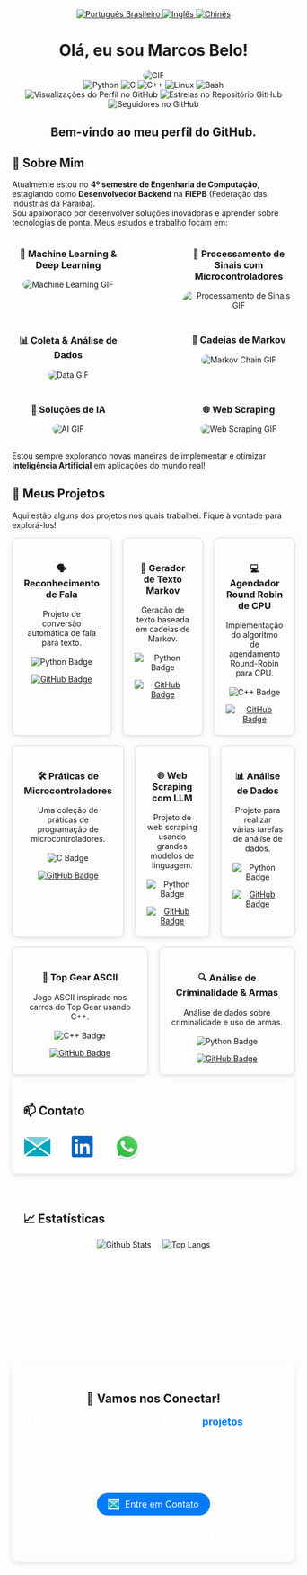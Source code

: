 <div align="center">
  <a href="https://github.com/marcovins/marcovins/blob/main/README-PT.md">
    <img src="https://www.svgrepo.com/show/405433/flag-for-flag-brazil.svg" alt="Português Brasileiro" width="50" height="50">
  </a>
  <a href="https://github.com/marcovins/marcovins/blob/main/README.md">
    <img src="https://www.svgrepo.com/show/405645/flag-for-flag-united-states.svg" alt="Inglês" width="50" height="50">
  </a>
  <a href="https://github.com/marcovins/marcovins/blob/main/README-CH.md">
    <img src="https://www.svgrepo.com/show/405448/flag-for-flag-china.svg" alt="Chinês" width="50" height="50">
  </a>
</div>

<div align="center">
  <h1>Olá, eu sou Marcos Belo!</h1>
  <img src="https://media2.giphy.com/media/v1.Y2lkPTc5MGI3NjExZWw4MWtsNnFxM2ZrM3RmY20wOGc5dzQ5ZGJoc3ExMGJkYWU4azM4dCZlcD12MV9pbnRlcm5hbF9naWZfYnlfaWQmY3Q9Zw/bJ4TVNYNUympPgcpem/giphy.gif" alt="GIF" style="border-radius: 20px;">
</div>

<div align="center">
  <img src="https://img.shields.io/badge/Python-3776AB?style=round-the-badge&logo=python&logoColor=white" alt="Python">
  <img src="https://img.shields.io/badge/C-00599C?style=round-the-badge&logo=c&logoColor=white" alt="C">
  <img src="https://img.shields.io/badge/C++-00599C?style=round-the-badge&logo=c%2B%2B&logoColor=white" alt="C++">
  <img src="https://img.shields.io/badge/Linux-FCC624?style=round-the-badge&logo=linux&logoColor=black" alt="Linux">
  <img src="https://img.shields.io/badge/Bash-4EAA25?style=round-the-badge&logo=gnu-bash&logoColor=white" alt="Bash">
</div>

<div align="center">
  <img src="https://komarev.com/ghpvc/?username=marcovins&color=blue&style=round-the-badge" alt="Visualizações do Perfil no GitHub">
  <img src="https://img.shields.io/github/stars/marcovins?style=round-the-badge" alt="Estrelas no Repositório GitHub">
  <img src="https://img.shields.io/github/followers/marcovins?style=round-the-badge" alt="Seguidores no GitHub">
</div>

<div align="center">
  <h2>Bem-vindo ao meu perfil do GitHub.</h2>
</div>

## 🚀 Sobre Mim

Atualmente estou no **4º semestre de Engenharia de Computação**, estagiando como **Desenvolvedor Backend** na **FIEPB** (Federação das Indústrias da Paraíba).  
Sou apaixonado por desenvolver soluções inovadoras e aprender sobre tecnologias de ponta. Meus estudos e trabalho focam em:

<div style="display: flex; justify-content: space-between; align-items: flex-start; flex-wrap: wrap; gap: 20px;">
  <div style="text-align: center; width: 200px;">
    <h3>🧠 Machine Learning & Deep Learning</h3>
    <img src="https://media2.giphy.com/media/v1.Y2lkPTc5MGI3NjExbmw0Z2NkMXFiNDdweGU3ZjA2NzRwcG13dG5nc2w3cDhleXg5aHBvdSZlcD12MV9pbnRlcm5hbF9naWZfYnlfaWQmY3Q9Zw/PjJ1cLHqLEveXysGDB/giphy.gif" alt="Machine Learning GIF" style="width: 200px; height: 200px; object-fit: cover; border-radius: 50px">
  </div>
  <div style="text-align: center; width: 200px;">
    <h3>🔧 Processamento de Sinais com Microcontroladores</h3>
    <img src="https://media4.giphy.com/media/v1.Y2lkPTc5MGI3NjExYWN0MTBwMmFpeGl2cjJmZ2VwZnQweDFleWtyNmkwOHVmeHRxNG4zdSZlcD12MV9pbnRlcm5hbF9naWZfYnlfaWQmY3Q9Zw/X0iqiPHFdrEctzDKMU/giphy.gif" alt="Processamento de Sinais GIF" style="width: 200px; height: 200px; object-fit: cover; border-radius: 50px">
  </div>
  <div style="text-align: center; width: 200px;">
    <h3>📊 Coleta & Análise de Dados</h3>
    <img src="https://media3.giphy.com/media/v1.Y2lkPTc5MGI3NjExdW5zcDUyNG1iZmU1d253aDJ2MDBiaDE5ODUya3E1NGh1ajRlNHprbSZlcD12MV9pbnRlcm5hbF9naWZfYnlfaWQmY3Q9Zw/dtB7kgF86VwZWY5Iee/giphy.gif" alt="Data GIF" style="width: 200px; height: 200px; object-fit: cover; border-radius: 50px">
  </div>
  <div style="text-align: center; width: 200px;">
    <h3>🧩 Cadeias de Markov</h3>
    <img src="https://media1.tenor.com/m/mskx_ROTkMAAAAAd/markov-chain-markovchain.gif" alt="Markov Chain GIF" style="width: 200px; height: 200px; object-fit: cover; border-radius: 50px">
  </div>
  <div style="text-align: center; width: 200px; border-radius: 50px">
    <h3>🤖 Soluções de IA</h3>
    <img src="https://media1.giphy.com/media/v1.Y2lkPTc5MGI3NjExYndwOHVtZTNxdzVvNW0zejh5dTZ0cjh0N3B4NG9qZGpiODlpYXRvOCZlcD12MV9pbnRlcm5hbF9naWZfYnlfaWQmY3Q9Zw/zsqpYMxi6gRrUX2PCB/giphy.gif" alt="AI GIF" style="width: 200px; height: 200px; object-fit: cover; border-radius: 50px">
  </div>
  <div style="text-align: center; width: 200px;">
    <h3>🌐 Web Scraping</h3>
    <img src="https://media4.giphy.com/media/v1.Y2lkPTc5MGI3NjExd3V0NG82OWN5eGpxazVzbmQxMGU0aHpienRoOXl2YmF0enpyOXV4biZlcD12MV9pbnRlcm5hbF9naWZfYnlfaWQmY3Q9Zw/26tn33aiTi1jkl6H6/giphy.gif" alt="Web Scraping GIF" style="width: 200px; height: 200px; object-fit: cover; border-radius: 50px">
  </div>
</div>

<br>

Estou sempre explorando novas maneiras de implementar e otimizar **Inteligência Artificial** em 
aplicações do mundo real!

## 🚀 Meus Projetos

Aqui estão alguns dos projetos nos quais trabalhei. Fique à vontade para explorá-los!

<div align="center">
  <!-- Primeira linha: Reconhecimento de fala, Gerador de texto Markov, Agendador Round Robin de CPU -->
  <div style="display: flex; justify-content: center; gap: 20px;">
    <div style="width: 250px; text-align: center; border: 1px solid #ddd; padding: 20px; border-radius: 10px; box-shadow: 0 2px 10px rgba(0, 0, 0, 0.1);">
      <h3>🗣️ Reconhecimento de Fala</h3>
      <p>Projeto de conversão automática de fala para texto. <br><br><img src="https://img.shields.io/badge/python-3776AB?style=round-square&logo=python&logoColor=white" alt="Python Badge"></p>
      <a href="https://github.com/marcovins/speech-recognition" target="_blank">
        <img src="https://img.shields.io/badge/GitHub-Project-blue?style=round-square" alt="GitHub Badge">
      </a>
    </div>
    <div style="width: 250px; text-align: center; border: 1px solid #ddd; padding: 20px; border-radius: 10px; box-shadow: 0 2px 10px rgba(0, 0, 0, 0.1);">
      <h3>🔄 Gerador de Texto Markov</h3>
      <p>Geração de texto baseada em cadeias de Markov. <br><br><img src="https://img.shields.io/badge/python-3776AB?style=round-square&logo=python&logoColor=white" alt="Python Badge"></p>
      <a href="https://github.com/marcovins/markov-text-generator" target="_blank">
        <img src="https://img.shields.io/badge/GitHub-Project-blue?style=round-square" alt="GitHub Badge">
      </a>
    </div>
    <div style="width: 250px; text-align: center; border: 1px solid #ddd; padding: 20px; border-radius: 10px; box-shadow: 0 2px 10px rgba(0, 0, 0, 0.1);">
      <h3>💻 Agendador Round Robin de CPU</h3>
      <p>Implementação do algoritmo de agendamento Round-Robin para CPU. <br><br><img src="https://img.shields.io/badge/c++-00599C?style=round-square&logo=cplusplus&logoColor=white" alt="C++ Badge"></p>
      <a href="https://github.com/marcovins/round-robin-cpu-scheduler" target="_blank">
        <img src="https://img.shields.io/badge/GitHub-Project-blue?style=round-square" alt="GitHub Badge">
      </a>
    </div>
  </div>
  <br>
  <!-- Segunda linha: Práticas de Microcontroladores, Web Scraping LLM, Análise de Dados -->
  <div style="display: flex; justify-content: center; gap: 20px;">
    <div style="width: 250px; text-align: center; border: 1px solid #ddd; padding: 20px; border-radius: 10px; box-shadow: 0 2px 10px rgba(0, 0, 0, 0.1);">
      <h3>🛠️ Práticas de Microcontroladores</h3>
      <p>Uma coleção de práticas de programação de microcontroladores. <br><br><img src="https://img.shields.io/badge/-00599C?style=round-square&logo=c&logoColor=white" alt="C Badge"></p>
      <a href="https://github.com/marcovins/praticas-microcontroladores" target="_blank">
        <img src="https://img.shields.io/badge/GitHub-Project-blue?style=round-square" alt="GitHub Badge">
      </a>
    </div>
    <div style="width: 250px; text-align: center; border: 1px solid #ddd; padding: 20px; border-radius: 10px; box-shadow: 0 2px 10px rgba(0, 0, 0, 0.1);">
      <h3>🌐 Web Scraping com LLM</h3>
      <p>Projeto de web scraping usando grandes modelos de linguagem. <br><br><img src="https://img.shields.io/badge/python-3776AB?style=round-square&logo=python&logoColor=white" alt="Python Badge"></p>
      <a href="https://github.com/marcovins/projeto-web-scraping-LLM" target="_blank">
        <img src="https://img.shields.io/badge/GitHub-Project-blue?style=round-square" alt="GitHub Badge">
      </a>
    </div>
    <div style="width: 250px; text-align: center; border: 1px solid #ddd; padding: 20px; border-radius: 10px; box-shadow: 0 2px 10px rgba(0, 0, 0, 0.1);">
      <h3>📊 Análise de Dados</h3>
      <p>Projeto para realizar várias tarefas de análise de dados. <br><br><img src="https://img.shields.io/badge/python-3776AB?style=round-square&logo=python&logoColor=white" alt="Python Badge"></p>
      <a href="https://github.com/marcovins/data-analysis" target="_blank">
        <img src="https://img.shields.io/badge/GitHub-Project-blue?style=round-square" alt="GitHub Badge">
      </a>
    </div>
  </div>
  <br>
  <!-- Terceira linha: Top Gear ASCII e Análise de Criminalidade e Armas -->
  <div style="display: flex; justify-content: center; gap: 20px;">
    <div style="width: 250px; text-align: center; border: 1px solid #ddd; padding: 20px; border-radius: 10px; box-shadow: 0 2px 10px rgba(0, 0, 0, 0.1);">
      <h3>🚗 Top Gear ASCII</h3>
      <p>Jogo ASCII inspirado nos carros do Top Gear usando C++. <br><br><img src="https://img.shields.io/badge/c++-00599C?style=round-square&logo=cplusplus&logoColor=white" alt="C++ Badge"></p>
      <a href="https://github.com/marcovins/top-gear-ascii" target="_blank">
        <img src="https://img.shields.io/badge/GitHub-Project-blue?style=round-square" alt="GitHub Badge">
      </a>
    </div>
    <div style="width: 250px; text-align: center; border: 1px solid #ddd; padding: 20px; border-radius: 10px; box-shadow: 0 2px 10px rgba(0, 0, 0, 0.1);">
      <h3>🔍 Análise de Criminalidade & Armas</h3>
      <p>Análise de dados sobre criminalidade e uso de armas. <br><br><img src="https://img.shields.io/badge/python-3776AB?style=round-square&logo=python&logoColor=white" alt="Python Badge"></p>
      <a href="https://github.com/marcovins/analise-armas-criminalidade-br" target="_blank">
        <img src="https://img.shields.io/badge/GitHub-Project-blue?style=round-square" alt="GitHub Badge">
      </a>
    </div>
  </div>
</div>

<!-- Seção de Contato -->
<div style="text-align: left; padding: 20px; border-radius: 10px; background-color:rgb(0, 0, 0, 0); box-shadow: 0 4px 8px rgba(0, 0, 0, 0.1);">
  <h2>📫 Contato</h2>
  <div style="display: inline-flex; gap: 30px; justify-content: center; align-items: center;">
    <a href="mailto:marcosbelods@gmail.com" style="transition: transform 0.3s ease;">
      <img alt="E-mail" width="50" height="50" src="https://raw.githubusercontent.com/marcovins/marcovins/master/icons/email.svg" style="border-radius: 10px; transition: transform 0.3s ease;">
    </a>
    <a href="https://www.linkedin.com/in/marcos-belo-b78775271/" style="transition: transform 0.3s ease;">
      <img alt="LinkedIn" width="50" height="50" src="https://raw.githubusercontent.com/marcovins/marcovins/master/icons/linkedin.svg" style="border-radius: 10px; transition: transform 0.3s ease;">
    </a>
    <a href="https://api.whatsapp.com/send?phone=5583988152350" style="transition: transform 0.3s ease;">
      <img alt="WhatsApp" width="50" height="50" src="https://raw.githubusercontent.com/marcovins/marcovins/master/icons/whatsapp.svg" style="border-radius: 10px; transition: transform 0.3s ease;">
    </a>
  </div>
</div>

<!-- Adicionando efeitos de hover -->
<style>
  div a:hover img, .badge:hover, .gif:hover, .project-card:hover, .stats:hover {
    transform: scale(1.1);
    transition: transform 0.3s ease;
  }

  .project-card {
    border: 1px solid #ddd;
    padding: 20px;
    border-radius: 10px;
    box-shadow: 0 2px 10px rgba(0, 0, 0, 0.1);
    transition: transform 0.3s ease, box-shadow 0.3s ease;
  }

  .stats {
    transition: transform 0.3s ease, box-shadow 0.3s ease;
  }

  .badge, .gif {
    transition: transform 0.3s ease;
  }
</style>

<br>

<!-- Seção de Estatísticas -->
<div style="text-align: left; padding: 20px; border-radius: 10px; background-color:rgb(0, 0, 0, 0); box-shadow: 0 4px 8px rgba(0, 0, 0, 0);">
  <h2>📈 Estatísticas</h2>
  <div style="display: flex; justify-content: center; gap: 20px;">
    <img src="https://github-readme-stats.vercel.app/api?username=marcovins&show_icons=true&theme=tokyonight&height=200" alt="Github Stats" style="height: 200px; width: auto;">
    <img src="https://github-readme-stats.vercel.app/api/top-langs/?username=marcovins&theme=tokyonight&layout=donut&height=200" alt="Top Langs" style="height: 200px; width: auto;">
  </div>
</div>

<div style="text-align: center; padding: 20px; border-radius: 10px; background-color: rgb(0, 0, 0, 0); box-shadow: 0 4px 8px rgba(0, 0, 0, 0.1);">
  <h2>🚀 Vamos nos Conectar!</h2>
  <p style="font-size: 18px; color:rgb(255, 255, 255);">
    Fique à vontade para explorar meus <strong><a href="#projects" style="color: #007BFF; text-decoration: none;">projetos</a></strong> e entre em contato se quiser colaborar ou simplesmente bater um papo sobre tecnologia e desenvolvimento.
  </p>
  <p style="font-size: 16px; color: rgb(255, 255, 255);">
    Seus comentários e ideias são sempre bem-vindos. Vamos construir algo incrível juntos!
  </p>
  <a href="mailto:marcosbelods@gmail.com" style="display: inline-flex; gap: 10px; align-items: center; padding: 10px 20px; border-radius: 30px; background-color: #007BFF; color: white; font-size: 16px; text-decoration: none; transition: transform 0.3s ease;">
    <img src="https://raw.githubusercontent.com/marcovins/marcovins/master/icons/email.svg" width="20" height="20" alt="E-mail"> Entre em Contato
  </a>
  <br><br>
  <p style="font-size: 14px; color:rgb(255, 255, 255);">
    Obrigado por visitar meu perfil! 👋
  </p>
</div>

<!-- Efeito de hover -->
<style>
  a:hover {
    transform: scale(1.1);
    box-shadow: 0 4px 8px rgba(0, 0, 0, 0.2);
  }
</style>
